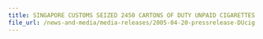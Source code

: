 ```yaml
---
title: SINGAPORE CUSTOMS SEIZED 2450 CARTONS OF DUTY UNPAID CIGARETTES
file_url: /news-and-media/media-releases/2005-04-20-pressrelease-DUcig.pdf
---
```

